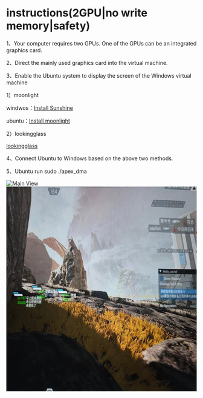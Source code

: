 # instructions(2GPU|no write memory|safety)

1、Your computer requires two GPUs. One of the GPUs can be an integrated graphics card.

2、Direct the mainly used graphics card into the virtual machine.  

3、Enable the Ubuntu system to display the screen of the Windows virtual machine  

1）moonlight

windwos：[Install Sunshine](https://github.com/LizardByte/Sunshine)

ubuntu：[Install moonlight](https://moonlight-stream.org/)

2）lookingglass

[lookingglass](https://looking-glass.io/)

4、Connect Ubuntu to Windows based on the above two methods.  

5、Ubuntu run sudo ./apex_dma

<img src="effect drawing.jpg" alt="Main View" width="960" height="540">

<img src="effect drawing2.jpg" alt="Main View" width="960" height="540">
